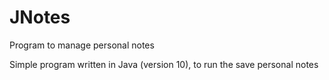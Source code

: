 # JNotes
Program to manage personal notes

Simple program written in Java (version 10), to run the save personal notes
